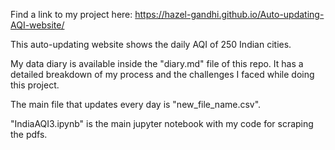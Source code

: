 Find a link to my project here: https://hazel-gandhi.github.io/Auto-updating-AQI-website/


This auto-updating website shows the daily AQI of 250 Indian cities.


My data diary is available inside the "diary.md" file of this repo. It has  a detailed breakdown of my process and the challenges I faced while doing this project.

The main file that updates every day is "new_file_name.csv". 

"IndiaAQI3.ipynb" is the main jupyter notebook with my code for scraping the pdfs.

